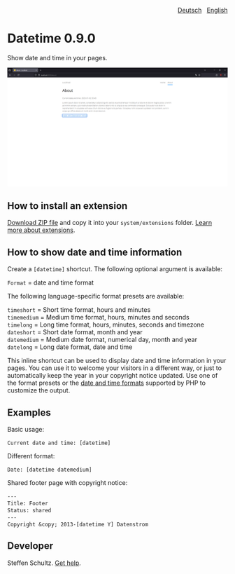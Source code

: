 <p align="right"><a href="README-de.md">Deutsch</a> &nbsp; <a href="README.md">English</a></p>

# Datetime 0.9.0

Show date and time in your pages.

<p align="center"><img src="SCREENSHOT.png" alt="Screenshot"></p>

## How to install an extension

[Download ZIP file](https://github.com/schulle4u/yellow-datetime/archive/refs/heads/main.zip) and copy it into your `system/extensions` folder. [Learn more about extensions](https://github.com/annaesvensson/yellow-update).

## How to show date and time information

Create a `[datetime]` shortcut. The following optional argument is available: 

`Format` = date and time format  

The following language-specific format presets are available: 

`timeshort` = Short time format, hours and minutes  
`timemedium` = Medium time format, hours, minutes and seconds  
`timelong` = Long time format, hours, minutes, seconds and timezone  
`dateshort` = Short date format, month and year  
`datemedium` = Medium date format, numerical day, month and year  
`datelong` = Long date format, date and time  

This inline shortcut can be used to display date and time information in your pages. You can use it to welcome your visitors in a different way, or just to automatically keep the year in your copyright notice updated. Use one of the format presets or the [date and time formats](https://www.php.net/manual/en/datetime.formats.php) supported by PHP to customize the output. 

## Examples

Basic usage: 

    Current date and time: [datetime]

Different format:

    Date: [datetime datemedium]

Shared footer page with copyright notice: 

```
---
Title: Footer
Status: shared
--- 
Copyright &copy; 2013-[datetime Y] Datenstrom
```

## Developer

Steffen Schultz. [Get help](https://datenstrom.se/yellow/help/).
